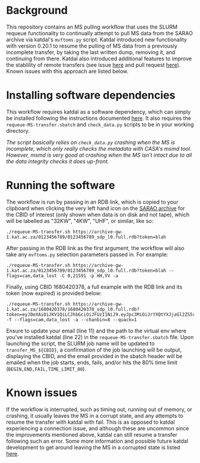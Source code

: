 # Background

This repository contains an MS pulling workflow that uses the SLURM requeue functionality to continually attempt to pull MS data from the SARAO archive via katdal's `mvftoms.py` script. Katdal introduced new functionality with version 0.20.1 to resume the pulling of MS data from a previously incomplete transfer, by taking the last written dump, removing it, and continuing from there. Katdal also introduced additional features to improve the stablility of remote transfers (see issue [here](https://github.com/ska-sa/katdal/issues/362) and pull request [here](https://github.com/ska-sa/katdal/pull/363)). Known issues with this approach are listed below.

# Installing software dependencies

This workflow requires katdal as a software dependency, which can simply be installed following the instructions documented [here](https://docs.google.com/document/d/1Na1Tq6AUHwESaucmG0qcaBAPUcif8637_p4Zah4WU6s/edit#heading=h.lhu2yo6xjrdn). It also requires the `requeue-MS-transfer.sbatch` and `check_data.py` scripts to be in your working directory.

_The script basically relies on `check_data.py` crashing when the MS is incomplete, which only really checks the metadata with CASA's msmd tool. However, msmd is very good at crashing when the MS isn’t intact due to all the data integrity checks it does up-front._

# Running the software

The workflow is run by passing in an RDB link, which is copied to your clipboard when clicking the very left hand icon on the [SARAO archive](https://archive.sarao.ac.za) for the CBID of interest (only shown when data is on disk and not tape), which will be labelled as "32KW", "4KW", "UHF", or similar, like so:

    ./requeue-MS-transfer.sh https://archive-gw-1.kat.ac.za/0123456789/0123456789_sdp_l0.full.rdb?token=blah

After passing in the RDB link as the first argument, the workflow will also take any `mvftoms.py` selection parameters passed in. For example:

    ./requeue-MS-transfer.sh https://archive-gw-1.kat.ac.za/0123456789/0123456789_sdp_l0.full.rdb?token=blah --flags=cam,data_lost -C 0,21591 -p HH,VV -a

Finally, using CBID 1680420378, a full example with the RDB link and its token (now expired) is provided below:

    ./requeue-MS-transfer.sh https://archive-gw-1.kat.ac.za/1680420378/1680420378_sdp_l0.full.rdb?token=eyJ0eXAiOiJKV1QiLCJhbGciOiJFUzI1NiJ9.eyJpc3MiOiJrYXQtYXJjaGl2ZS5rYXQuYWMuemEiLCJhdWQiOiJhcmNoaXZlLWd3LTEua2F0LmFjLnphIiwiaWF0IjoxNzA2MTU0ODMzLCJwcmVmaXgiOlsiMTY4MDQyMDM3OCJdLCJleHAiOjE3MDY3NTk2MzMsInN1YiI6ImpvcmRhbkBpZGlhLmFjLnphIiwic2NvcGVzIjpbInJlYWQiXX0.iGZuC2RAga8acD0i5cYZCN_6FsOc5vKn9I7uqMjH2Ezn5emtZoB9tkhyyFUzhrpMFBD7BdtYXfUz_wR4g78oEw -f --flags=cam,data_lost -a --chanbin=8 --quack=1

Ensure to update your email (line 11) and the path to the virtual env where you've installed katdal (line 22) in the `requeue-MS-transfer.sbatch` file. Upon launching the script, the SLURM job name will be updated to `transfer_MS_${CBID}`, a confirmation of the job launching will be output, displaying the CBID, and the email provided in the sbatch header will be emailed when the job starts, ends, fails, and/or hits the 80% time limit (`BEGIN,END,FAIL,TIME_LIMIT_80`).

# Known issues

If the workflow is interrupted, such as timing out, running out of memory, or crashing, it usually leaves the MS in a corrupt state, and any attempts to resume the transfer with katdal with fail. This is as opposed to katdal experiencing a connection issue, and although these are uncommon since the improvements mentioned above, katdal can still resume a transfer following such an error. Some more information and possible future katdal development to get around leaving the MS in a corrupted state is listed [here](https://github.com/ska-sa/katdal/issues/362#issuecomment-1411852385).
